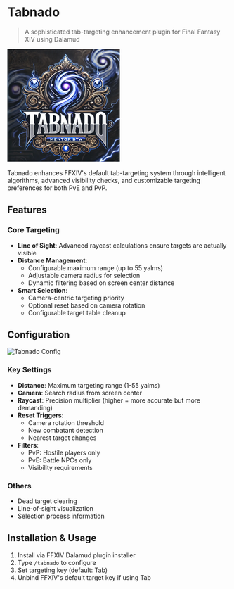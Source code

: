 # Tabnado

> A sophisticated tab-targeting enhancement plugin for Final Fantasy XIV using Dalamud

![Tabnado Icon](https://raw.githubusercontent.com/Paparogue/Tabnado/2579f4200a6ba0e60bd12eb6acd31be341e08490/tabnado.png)

Tabnado enhances FFXIV's default tab-targeting system through intelligent algorithms, advanced visibility checks, and customizable targeting preferences for both PvE and PvP.

## Features

### Core Targeting
- **Line of Sight**: Advanced raycast calculations ensure targets are actually visible
- **Distance Management**: 
  - Configurable maximum range (up to 55 yalms)
  - Adjustable camera radius for selection
  - Dynamic filtering based on screen center distance
- **Smart Selection**:
  - Camera-centric targeting priority
  - Optional reset based on camera rotation
  - Configurable target table cleanup

## Configuration

![Tabnado Config](https://raw.github.com/Paparogue/Tabnado/345c70ed176ac83051a922e59002944206b4d55b/tabnado_config.png)

### Key Settings
- **Distance**: Maximum targeting range (1-55 yalms)
- **Camera**: Search radius from screen center
- **Raycast**: Precision multiplier (higher = more accurate but more demanding)
- **Reset Triggers**:
  - Camera rotation threshold
  - New combatant detection
  - Nearest target changes
- **Filters**:
  - PvP: Hostile players only
  - PvE: Battle NPCs only
  - Visibility requirements

### Others
- Dead target clearing
- Line-of-sight visualization
- Selection process information

## Installation & Usage

1. Install via FFXIV Dalamud plugin installer
2. Type `/tabnado` to configure
3. Set targeting key (default: Tab)
4. Unbind FFXIV's default target key if using Tab
